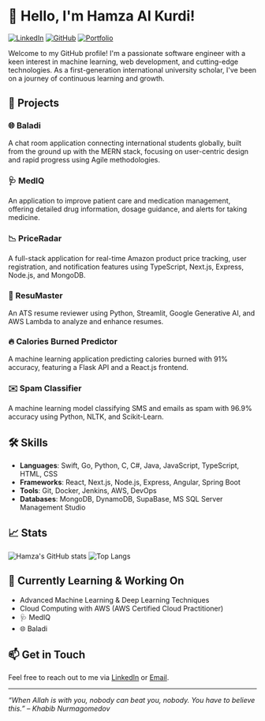 # 👋 Hello, I'm Hamza Al Kurdi!

[![LinkedIn](https://img.shields.io/badge/LinkedIn-0077B5?style=for-the-badge&logo=linkedin&logoColor=white)](https://www.linkedin.com/in/hamza-al-kurdi/)
[![GitHub](https://img.shields.io/badge/GitHub-181717?style=for-the-badge&logo=github&logoColor=white)](https://github.com/hkurdi)
[![Portfolio](https://img.shields.io/badge/Portfolio-000000?style=for-the-badge&logo=portfolio&logoColor=white)](https://whoishlk.dev/)

Welcome to my GitHub profile! I'm a passionate software engineer with a keen interest in machine learning, web development, and cutting-edge technologies. As a first-generation international university scholar, I've been on a journey of continuous learning and growth.

## 🚀 Projects

### 🌐 Baladi
A chat room application connecting international students globally, built from the ground up with the MERN stack, focusing on user-centric design and rapid progress using Agile methodologies.

### 🩺 MedIQ
An application to improve patient care and medication management, offering detailed drug information, dosage guidance, and alerts for taking medicine.

### 📉 PriceRadar
A full-stack application for real-time Amazon product price tracking, user registration, and notification features using TypeScript, Next.js, Express, Node.js, and MongoDB.

### 📝 ResuMaster
An ATS resume reviewer using Python, Streamlit, Google Generative AI, and AWS Lambda to analyze and enhance resumes.

### 🔥 Calories Burned Predictor
A machine learning application predicting calories burned with 91% accuracy, featuring a Flask API and a React.js frontend.

### ✉️ Spam Classifier
A machine learning model classifying SMS and emails as spam with 96.9% accuracy using Python, NLTK, and Scikit-Learn.

## 🛠️ Skills

- **Languages**: Swift, Go, Python, C, C#, Java, JavaScript, TypeScript, HTML, CSS
- **Frameworks**: React, Next.js, Node.js, Express, Angular, Spring Boot
- **Tools**: Git, Docker, Jenkins, AWS, DevOps
- **Databases**: MongoDB, DynamoDB, SupaBase, MS SQL Server Management Studio

## 📈 Stats

![Hamza's GitHub stats](https://github-readme-stats.vercel.app/api?username=hkurdi&show_icons=true&theme=radical)
![Top Langs](https://github-readme-stats.vercel.app/api/top-langs/?username=hkurdi&layout=compact&theme=radical)

## 🌱 Currently Learning & Working On

- Advanced Machine Learning & Deep Learning Techniques
- Cloud Computing with AWS (AWS Certified Cloud Practitioner)
- 🩺 MedIQ
- 🌐 Baladi

## 📫 Get in Touch

Feel free to reach out to me via [LinkedIn](https://www.linkedin.com/in/hamza-al-kurdi/) or [Email](mailto:hkurdi@usf.edu).

---

_“When Allah is with you, nobody can beat you, nobody. You have to believe this.” – Khabib Nurmagomedov_
